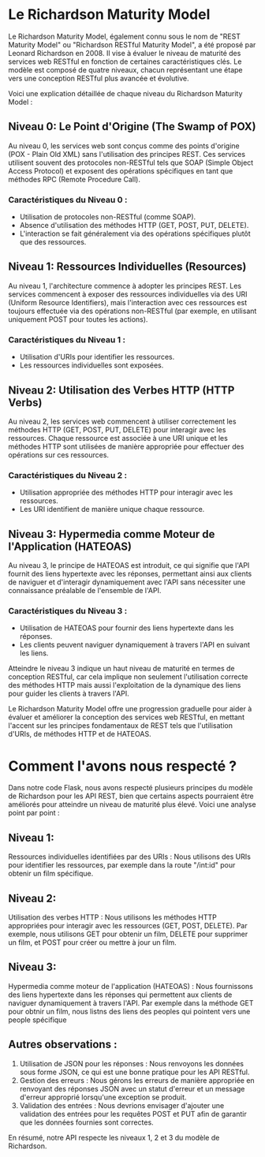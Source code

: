 # Le Richardson Maturity Model

Le Richardson Maturity Model, également connu sous le nom de "REST Maturity Model" ou "Richardson RESTful Maturity Model", a été proposé par Leonard Richardson en 2008. Il vise à évaluer le niveau de maturité des services web RESTful en fonction de certaines caractéristiques clés. Le modèle est composé de quatre niveaux, chacun représentant une étape vers une conception RESTful plus avancée et évolutive.

Voici une explication détaillée de chaque niveau du Richardson Maturity Model :

## Niveau 0: Le Point d'Origine (The Swamp of POX)
Au niveau 0, les services web sont conçus comme des points d'origine (POX - Plain Old XML) sans l'utilisation des principes REST. Ces services utilisent souvent des protocoles non-RESTful tels que SOAP (Simple Object Access Protocol) et exposent des opérations spécifiques en tant que méthodes RPC (Remote Procedure Call).

### Caractéristiques du Niveau 0 :

* Utilisation de protocoles non-RESTful (comme SOAP).
* Absence d'utilisation des méthodes HTTP (GET, POST, PUT, DELETE).
* L'interaction se fait généralement via des opérations spécifiques plutôt que des ressources.

## Niveau 1: Ressources Individuelles (Resources)
Au niveau 1, l'architecture commence à adopter les principes REST. Les services commencent à exposer des ressources individuelles via des URI (Uniform Resource Identifiers), mais l'interaction avec ces ressources est toujours effectuée via des opérations non-RESTful (par exemple, en utilisant uniquement POST pour toutes les actions).

### Caractéristiques du Niveau 1 :

* Utilisation d'URIs pour identifier les ressources.
* Les ressources individuelles sont exposées.

## Niveau 2: Utilisation des Verbes HTTP (HTTP Verbs)
Au niveau 2, les services web commencent à utiliser correctement les méthodes HTTP (GET, POST, PUT, DELETE) pour interagir avec les ressources. Chaque ressource est associée à une URI unique et les méthodes HTTP sont utilisées de manière appropriée pour effectuer des opérations sur ces ressources.

### Caractéristiques du Niveau 2 :

* Utilisation appropriée des méthodes HTTP pour interagir avec les ressources.
* Les URI identifient de manière unique chaque ressource.

## Niveau 3: Hypermedia comme Moteur de l'Application (HATEOAS)
Au niveau 3, le principe de HATEOAS est introduit, ce qui signifie que l'API fournit des liens hypertexte avec les réponses, permettant ainsi aux clients de naviguer et d'interagir dynamiquement avec l'API sans nécessiter une connaissance préalable de l'ensemble de l'API.

### Caractéristiques du Niveau 3 :

* Utilisation de HATEOAS pour fournir des liens hypertexte dans les réponses.
* Les clients peuvent naviguer dynamiquement à travers l'API en suivant les liens.

Atteindre le niveau 3 indique un haut niveau de maturité en termes de conception RESTful, car cela implique non seulement l'utilisation correcte des méthodes HTTP mais aussi l'exploitation de la dynamique des liens pour guider les clients à travers l'API.

Le Richardson Maturity Model offre une progression graduelle pour aider à évaluer et améliorer la conception des services web RESTful, en mettant l'accent sur les principes fondamentaux de REST tels que l'utilisation d'URIs, de méthodes HTTP et de HATEOAS.


# Comment l'avons nous respecté ?

Dans notre code Flask, nous avons respecté plusieurs principes du modèle de Richardson pour les API REST, bien que certains aspects pourraient être améliorés pour atteindre un niveau de maturité plus élevé. Voici une analyse point par point :

## Niveau 1:
Ressources individuelles identifiées par des URIs : Nous utilisons des URIs pour identifier les ressources, par exemple dans la route "/int:id" pour obtenir un film spécifique.

## Niveau 2:
Utilisation des verbes HTTP : Nous utilisons les méthodes HTTP appropriées pour interagir avec les ressources (GET, POST, DELETE). Par exemple, nous utilisons GET pour obtenir un film, DELETE pour supprimer un film, et POST pour créer ou mettre à jour un film.

## Niveau 3:
Hypermedia comme moteur de l'application (HATEOAS) : Nous fournissons des liens hypertexte dans les réponses qui permettent aux clients de naviguer dynamiquement à travers l'API. Par exemple dans la méthode GET pour obtnir un film, nous listns des liens des peoples qui pointent vers une people spécifique

## Autres observations :
1. Utilisation de JSON pour les réponses : Nous renvoyons les données sous forme JSON, ce qui est une bonne pratique pour les API RESTful.
1. Gestion des erreurs : Nous gérons les erreurs de manière appropriée en renvoyant des réponses JSON avec un statut d'erreur et un message d'erreur approprié lorsqu'une exception se produit.
1. Validation des entrées : Nous devrions envisager d'ajouter une validation des entrées pour les requêtes POST et PUT afin de garantir que les données fournies sont correctes.

En résumé, notre API respecte les niveaux 1, 2 et 3 du modèle de Richardson.